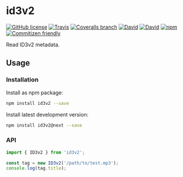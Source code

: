 # id3v2

[![GitHub license](https://img.shields.io/github/license/KnisterPeter/id3v2.svg)]()
[![Travis](https://img.shields.io/travis/KnisterPeter/id3v2.svg)](https://travis-ci.org/KnisterPeter/id3v2)
[![Coveralls branch](https://img.shields.io/coveralls/KnisterPeter/id3v2/master.svg)](https://coveralls.io/github/KnisterPeter/id3v2)
[![David](https://img.shields.io/david/KnisterPeter/id3v2.svg)](https://david-dm.org/KnisterPeter/id3v2)
[![David](https://img.shields.io/david/dev/KnisterPeter/id3v2.svg)](https://david-dm.org/KnisterPeter/id3v2#info=devDependencies&view=table)
[![npm](https://img.shields.io/npm/v/id3v2.svg)](https://www.npmjs.com/package/id3v2)
[![Commitizen friendly](https://img.shields.io/badge/commitizen-friendly-brightgreen.svg)](http://commitizen.github.io/cz-cli/)

Read ID3v2 metadata.

## Usage

### Installation

Install as npm package:

```sh
npm install id3v2 --save
```

Install latest development version:

```sh
npm install id3v2@next --save
```

### API

```js
import { ID3v2 } from 'id3v2';

const tag = new ID3v2('/path/to/test.mp3');
console.log(tag.title);
```

